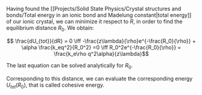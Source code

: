 
Having found the [[Projects/Solid State Physics/Crystal structures and bonds/Total energy in an ionic bond and Madelung constant|total energy]] of our ionic crystal, we can minimize it respect to $R$, in order to find the equilibrium distance $R_0$.
We obtain:

$$ \frac{dU_{tot}}{dR} = 0  \iff -\frac{z\lambda}{\rho}e^{-\frac{R_0}{\rho}} + \alpha \frac{k_eq^2}{R_0^2} =0 \iff R_0^2e^{-\frac{R_0}{\rho}} = \frac{k_e\rho q^2\alpha}{z\lambda}$$

The last equation can be solved analytically for $R_0$.

Corresponding to this distance, we can evaluate the corresponding energy $U_{tot}(R_{0})$, that is called cohesive energy.